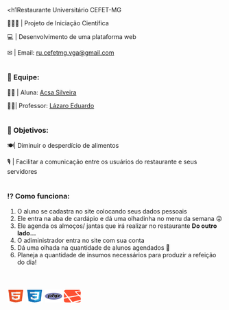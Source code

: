 <h1Restaurante Universitário CEFET-MG</h1>

👩🏻‍🎓 | Projeto de Iniciação Científica

💻 | Desenvolvimento de uma plataforma web

✉ | Email: ru.cefetmg.vga@gmail.com

#


<h3>🥇 Equipe:</h3>

👩‍🎓 | Aluna: <a href="https://github.com/acsasilveira">Acsa Silveira</a>

👨‍💻| Professor: <a href="https://github.com/lazarodu">Lázaro Eduardo</a>


#

<h3>🎯 Objetivos:</h3>

 🍽| Diminuir o desperdício de alimentos

🎙 | Facilitar a comunicação entre os usuários do restaurante e seus servidores

#

<h3>⁉ Como funciona:</h3>

 1. O aluno se cadastra no site colocando seus dados pessoais
2. Ele entra na aba de cardápio e dá uma olhadinha no menu da semana 😜
3. Ele agenda os almoços/ jantas que irá realizar no restaurante
<b>Do outro lado...</b>
1. O adiministrador entra no site com sua conta
2. Dá uma olhada na quantidade de alunos agendados 👀
3. Planeja a quantidade de insumos necessários para produzir a refeição do dia! 

#

<div style="display: inline_block"><br>        
  <img align="center" alt="HTML" height="30" width="40" src="https://github.com/devicons/devicon/blob/1119b9f84c0290e0f0b38982099a2bd027a48bf1/icons/html5/html5-original.svg" />
  <img align="center" alt="CSS" height="30" width="40" src="https://github.com/devicons/devicon/blob/1119b9f84c0290e0f0b38982099a2bd027a48bf1/icons/css3/css3-original.svg" />
  <img align="center" alt="PHP" height="30" width="40" src="https://github.com/devicons/devicon/blob/1119b9f84c0290e0f0b38982099a2bd027a48bf1/icons/php/php-original.svg" />
  <img align="center" alt="Laravel" height="30" width="40" src="https://github.com/devicons/devicon/blob/1119b9f84c0290e0f0b38982099a2bd027a48bf1/icons/laravel/laravel-plain.svg" />
  
</div>
